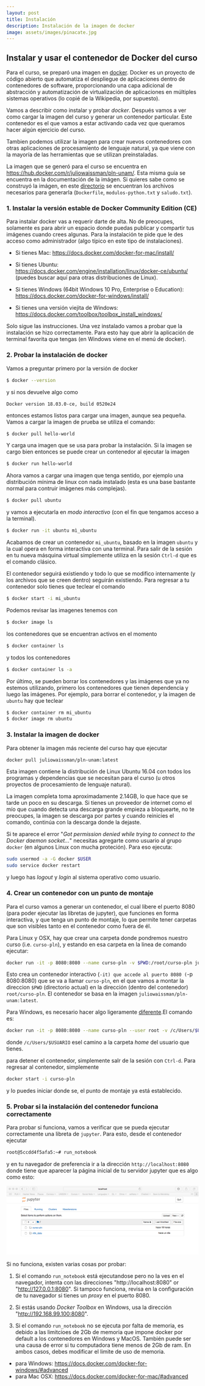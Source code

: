 ```yaml
---
layout: post
title: Instalación
description: Instalación de la imagen de docker
image: assets/images/pinacate.jpg
---
```


## Instalar y usar el contenedor de Docker del curso

Para el curso, se preparó una imagen en
[docker](https://www.docker.com).  Docker es un proyecto de código
abierto que automatiza el despliegue de aplicaciones dentro de
contenedores de software, proporcionando una capa adicional de
abstracción y automatización de virtualización de aplicaciones en
múltiples sistemas operativos (lo copié de la Wikipedia, por
supuesto).

Vamos a describir como instalar y probar *docker*. Después vamos a ver
como cargar la imagen del curso y generar un contenedor
particular. Este contenedor es el que vamos a estar activando cada vez
que queramos hacer algún ejercicio del curso.

Tambien podemos utilizar la imagen para crear nuevos contenedores con
otras aplicaciones de procesamiento de lenguaje natural, ya que viene
con la mayoría de las herramientas que se utilizan preinstaladas.

La imagen que se generó para el curso se encuentra en
https://hub.docker.com/r/juliowaissman/pln-unam/. Esta misma guia
se encuentra en la documentación de la imágen. Si quieres sabe como
se construyó la imágen, en este [directorio](../assets/docker) se encuentran los archivos
necesarios para generarla (`Dockerfile`, `modulos-python.txt` y `saludo.txt`).

### 1. Instalar la versión estable de Docker Community Edition (CE)

Para instalar docker vas a requerir darte de alta. No de preocupes,
solamente es para abrir un espacio donde puedas publicar y compartir
tus imágenes cuando crees algunas. Para la instalación te pide que le
des acceso como administrador (algo típico en este tipo de
instalaciones).

- Si tienes Mac:
https://docs.docker.com/docker-for-mac/install/

- Si tienes Ubuntu:
https://docs.docker.com/engine/installation/linux/docker-ce/ubuntu/ (puedes buscar aquí para otras distribuciones de Linux).

- Si tienes Windows (64bit Windows 10 Pro, Enterprise o  Education):
https://docs.docker.com/docker-for-windows/install/

- Si tienes una versión viejita de Windows:
https://docs.docker.com/toolbox/toolbox_install_windows/

Solo sigue las instrucciones. Una vez instalado vamos a probar que la
instalación se hizo correctamente. Para esto hay que abrir la
aplicación de terminal favorita que tengas (en Windows viene en el
menú de docker).

### 2. Probar la instalación de docker


Vamos a preguntar primero por la versión de docker

```sh
$ docker --version
```

y si nos devuelve algo como

```
Docker version 18.03.0-ce, build 0520e24
```

entonces estamos listos para cargar una imagen, aunque sea
pequeña. Vamos a cargar la imagen de prueba se utiliza el comando:

```sh
$ docker pull hello-world
```

Y carga una imagen que se usa para probar la instalación. Si la imagen
se cargo bien entonces se puede crear un contenedor al ejecutar la imagen

```sh
$ docker run hello-world
```

Ahora vamos a cargar una imagen que tenga sentido, por ejemplo una
distribución mínima de linux con nada instalado (esta es una base
bastante normal para contruir imágenes más complejas).

```sh
$ docker pull ubuntu
```
 y vamos a ejecutarla en *modo interactivo* (con el fin que tengamos acceso a la terminal).

```sh
$ docker run -it ubuntu mì_ubuntu
```

Acabamos de crear un contenedor `mi_ubuntu`, basado en la imagen `ubuntu` y la cual
opera en forma interactiva con una terminal. Para salir de la sesión en tu
nueva másquina virtual simplemente utiliza en la sesión `Ctrl-d` que es el comando clásico.

El contenedor seguirá existiendo y todo lo que se modifico internamente (y los archivos que se creen
dentro) seguirán existiendo. Para regresar a tu contenedor solo tienes que teclear el comando

```sh
$ docker start -i mi_ubuntu
```

Podemos revisar las imagenes tenemos con
```sh
$ docker image ls
```
los contenedores que se encuentran activos en el momento
```sh
$ docker container ls
```
y todos los contenedores
```sh
$ docker container ls -a
```

Por último, se pueden borrar los contenedores y las imágenes que ya no estemos utilizando,
primero los contenedores que tienen dependencia y luego las imágenes. Por ejemplo,
para borrar el contenedor, y la imagen de `ubuntu` hay que teclear
```sh
$ docker container rm mi_ubuntu
$ docker image rm ubuntu
```

### 3. Instalar la imagen de docker

Para obtener la imagen más reciente del curso hay que ejecutar
```sh
docker pull juliowaissman/pln-unam:latest
```

Esta imagen contiene la distribución de Linux Ubuntu 16.04 con todos
los programas y dependencias que se necesitan para el curso (u otros
proyectos de procesamiento de lenguaje natural).

La imagen completa toma aproximadamente 2.14GB, lo que hace que se
tarde un poco en su descarga. Si tienes un proveedor de internet como
el mío que cuando detecta una descarga grande empieza a bloquearte, no
te preocupes, la imagen se descarga por partes y cuando reinicies el
comando, continúa con la descarga donde la dejaste.

Si te aparece el error "*Got permission denied while trying to connect
to the Docker daemon socket...*" necesitas agregarte como usuario
al grupo `docker` (en algunos Linux con mucha proteción). Para
eso ejecuta:
```sh
sudo usermod -a -G docker $USER
sudo service docker restart
```
y luego has *logout* y *login* al sistema operativo como usuario.


### 4. Crear un contenedor con un punto de montaje

Para el curso vamos a generar un contenedor, el cual libere el puerto 8080
(para poder ejecutar las libretas de jupyter), que funciones en forma interactiva,
y que tenga un punto de montaje, lo que permite tener carpetas que son visibles
tanto en el contenedor como fuera de él.

Para Linux y OSX, hay que crear una carpeta donde pondremos nuestro curso (i.e. `curso-pln`),
y estando en esa carpeta en la linea de comando ejecutar:
```sh
docker run -it -p 8080:8080 --name curso-pln -v $PWD:/root/curso-pln juliowaissman/pln-unam:latest
```

Esto crea un contenedor interactivo (`-it) que accede al puerto 8080 (`-p 8080:8080) que se va a llamar
`curso-pln`, en el que vamos a montar la direccion `$PWD` (directorio actual) en la dirección (dentro del contenedor) `root/curso-pln`. El contenedor se basa en la imagen `juliowaissman/pln-unam:latest`.

Para Windows, es necesario hacer algo ligeramente [diferente](https://rominirani.com/docker-on-windows-mounting-host-directories-d96f3f056a2c).El comando es:
```sh
docker run -it -p 8080:8080 --name curso-pln --user root -v /c/Users/$USUARIO:/root/curso-pln  juliowaissman/pln-unam:latest
```
donde `/c/Users/$USUARIO` esel camino a la carpeta *home* del usuario que tienes.

para detener el contenedor, simplemente salr de la sesión con `Ctrl-d`. Para regresar al contenedor, simplemente
```sh
docker start -i curso-pln
```
y lo puedes iniciar donde se, el punto de montaje ya está establecido.

### 5. Probar si la instalación del contenedor funciona correctamente

Para probar si funciona, vamos a verificar que se pueda ejecutar correctamente una libreta
de `jupyter`. Para esto, desde el contenedor ejecutar
```sh
root@5ccdd4f5afa5:~# run_notebook
```
y en tu navegador de preferencia ir a la dirección `http://localhost:8080` donde tiene que aparecer
la página inicial de tu servidor jupyter que es algo como esto:

![](../assets/images/jupyter-screnshoot.png)

Si no funciona, existen varias cosas por probar:

1. Si el comando `run_notebook` está ejecutandose pero no la ves en el navegador, intenta con las direcciones  "http://localhost:8080" or "http://127.0.0.1:8080". Si tampoco funciona, revisa en la configuración de tu navegador si tienes un *proxy* en el puerto 8080.

2. Si estás usando *Docker Toolbox* en Windows, usa la dirección "http://192.168.99.100:8080".

3. Si el comando `run_notebook` no se ejecuta por falta de memoria, es debido a las limitcioes de 2Gb de memoria que impone docker por default a los contenedores en Windows y MacOS. También puede ser una causa de error si tu computadora tiene menos de 2Gb de ram. En ambos casos, debes modificar el limite de uso de memoria.
  - para Windows: https://docs.docker.com/docker-for-windows/#advanced
  - para Mac OSX: https://docs.docker.com/docker-for-mac/#advanced
